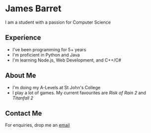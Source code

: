 # James Barret

I am a student with a passion for Computer Science

## Experience

- I've been programming for 5+ years
- I'm proficient in Python and Java
- I'm learning Node.js, Web Development, and C++/C#

## About Me

- I'm doing my A-Levels at St John's College
- I play a lot of games. My current favourites are *Risk of Rain 2* and *Titanfall 2*

## Contact Me

For enquiries, drop me an [email](mailto:jamesbarret715@gmail.com)
